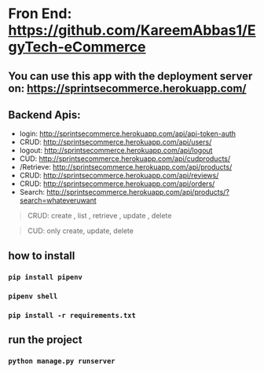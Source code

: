 # Fron End: https://github.com/KareemAbbas1/EgyTech-eCommerce

## You can use this app with the deployment server on: https://sprintsecommerce.herokuapp.com/

## Backend Apis:
- login: http://sprintsecommerce.herokuapp.com/api/api-token-auth
- CRUD: http://sprintsecommerce.herokuapp.com/api/users/
- logout: http://sprintsecommerce.herokuapp.com/api/logout
- CUD: http://sprintsecommerce.herokuapp.com/api/cudproducts/
- /Retrieve: http://sprintsecommerce.herokuapp.com/api/products/
- CRUD: http://sprintsecommerce.herokuapp.com/api/reviews/
- CRUD: http://sprintsecommerce.herokuapp.com/api/orders/
- Search: http://sprintsecommerce.herokuapp.com/api/products/?search=whateveruwant


> CRUD: create , list , retrieve , update , delete

> CUD: only create, update, delete


## how to install
### `pip install pipenv`
### `pipenv shell`
### `pip install -r requirements.txt`

## run the project
### `python manage.py runserver`
